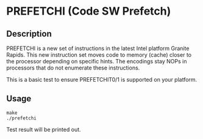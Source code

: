 # PREFETCHI (Code SW Prefetch)

## Description
PREFETCHI is a new set of instructions in the latest Intel platform Granite Rapids. This new instruction set moves code to memory (cache) closer to the processor depending on specific hints. The encodings stay NOPs in processors that do not enumerate these instructions.

This is a basic test to ensure PREFETCHIT0/1 is supported on your platform.

## Usage
```
make
./prefetchi
```
Test result will be printed out.

